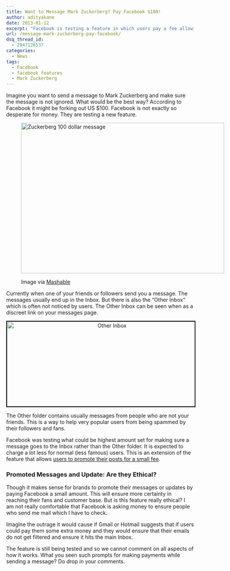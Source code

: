 ```yaml
---
title: Want to Message Mark Zuckerberg? Pay Facebook $100!
author: adityakane
date: 2013-01-12
excerpt: "Facebook is testing a feature in which users pay a fee allowing users to ensure their messages reached the recipient's Inbox instead of Other Folder "
url: /message-mark-zuckerberg-pay-facebook/
dsq_thread_id:
  - 2947126537
categories:
  - News
tags:
  - Facebook
  - facebook features
  - Mark Zuckerberg
---
```

Imagine you want to send a message to Mark Zuckerberg and make sure the message is not ignored. What would be the best way? According to Facebook it might be forking out US $100. Facebook is not exactly so desperate for money. They are testing a new feature.<figure id="attachment_70485" style="width: 545px;" class="wp-caption aligncenter">

[<img class="size-full wp-image-70485 " alt="Zuckerberg 100 dollar message" src="http://cdn.devilsworkshop.org/files/2013/01/Zuckerberg-100-dollar-message.png" width="545" height="403" />][1]<figcaption class="wp-caption-text">Image via <a href="http://mashable.com/2013/01/11/facebook-message-mark-zuckerberg/" onclick="_gaq.push(['_trackEvent', 'outbound-article', 'http://mashable.com/2013/01/11/facebook-message-mark-zuckerberg/', 'Mashable']);" >Mashable</a></figcaption></figure> 

Currently when one of your friends or followers send you a message. The messages usually end up in the Inbox. But there is also the &#8220;Other Inbox&#8221; which is often not noticed by users. The Other Inbox can be seen when as a discreet link on your messages page.

<p style="text-align: center;">
  <a href="http://cdn.devilsworkshop.org/files/2013/01/Other-Inbox.png"><img class="size-full wp-image-70486 aligncenter" style="border: 2px solid black;" alt="Other Inbox" src="http://cdn.devilsworkshop.org/files/2013/01/Other-Inbox.png" width="548" height="227" /></a>
</p>

The Other folder contains usually messages from people who are not your friends. This is a way to help very popular users from being spammed by their followers and fans.

Facebook was testing what could be highest amount set for making sure a message goes to the Inbox rather than the Other folder. It is expected to charge a lot less for normal (less famous) users. This is an extension of the feature that allows [users to promote their posts for a small fee][2].

### Promoted Messages and Update: Are they Ethical?

Though it makes sense for brands to promote their messages or updates by paying Facebook a small amount. This will ensure more certainty in reaching their fans and customer base. But is this feature really ethical? I am not really comfortable that Facebook is asking money to ensure people who send me mail which I have to check.

Imagine the outrage it would cause if Gmail or Hotmail suggests that if users could pay them some extra money and they would ensure that their emails do not get filtered and ensure it hits the main Inbox.

The feature is still being tested and so we cannot comment on all aspects of how it works. What you seen such prompts for making payments while sending a message? Do drop in your comments.

 [1]: http://cdn.devilsworkshop.org/files/2013/01/Zuckerberg-100-dollar-message.png
 [2]: http://devilsworkshop.org/news/facebook-users-promote-personal-posts/62397/
